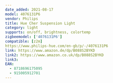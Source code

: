 ```yaml
---
date_added: 2021-08-17
model: 4076131P6
vendor: Philips
title: Hue Cher Suspension Light
category: light
supports: on/off, brightness, colortemp
zigbeemodel: ['4076131P6']
compatible: [z2m]
https://www.philips-hue.com/en-gb/p/-/4076131P6
link: https://www.amazon.de/dp/B088S2BYKD
link2: https://www.amazon.co.uk/dp/B088S2BYKD
link3: 
EAN: 
  - 8718696175095
  - 915005912701
---
```

